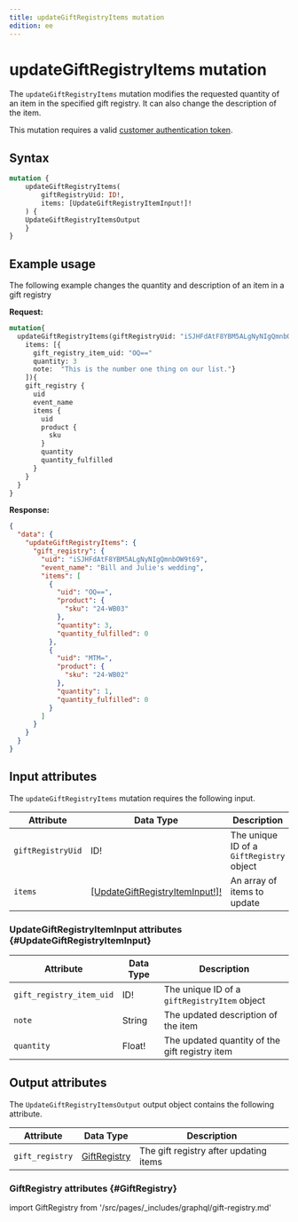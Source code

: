 ```yaml
---
title: updateGiftRegistryItems mutation
edition: ee
---
```


# updateGiftRegistryItems mutation

The `updateGiftRegistryItems` mutation modifies the requested quantity of an item in the specified gift registry. It can also change the description of the item.

This mutation requires a valid [customer authentication token]({{page.baseurl}}/graphql/mutations/generate-customer-token.html).

## Syntax

```graphql
mutation {
    updateGiftRegistryItems(
        giftRegistryUid: ID!,
        items: [UpdateGiftRegistryItemInput!]!
    ) {
    UpdateGiftRegistryItemsOutput
    }
}
```

## Example usage

The following example changes the quantity and description of an item in a gift registry

**Request:**

```graphql
mutation{
  updateGiftRegistryItems(giftRegistryUid: "iSJHFdAtF8YBM5ALgNyNIgQmnbOW9t69",
    items: [{
      gift_registry_item_uid: "OQ=="
      quantity: 3
      note:  "This is the number one thing on our list."}
    ]){
    gift_registry {
      uid
      event_name
      items {
        uid
        product {
          sku
        }
        quantity
        quantity_fulfilled
      }
    }
  }
}
```

**Response:**

``` json
{
  "data": {
    "updateGiftRegistryItems": {
      "gift_registry": {
        "uid": "iSJHFdAtF8YBM5ALgNyNIgQmnbOW9t69",
        "event_name": "Bill and Julie's wedding",
        "items": [
          {
            "uid": "OQ==",
            "product": {
              "sku": "24-WB03"
            },
            "quantity": 3,
            "quantity_fulfilled": 0
          },
          {
            "uid": "MTM=",
            "product": {
              "sku": "24-WB02"
            },
            "quantity": 1,
            "quantity_fulfilled": 0
          }
        ]
      }
    }
  }
}
```

## Input attributes

The `updateGiftRegistryItems` mutation requires the following input.

Attribute |  Data Type | Description
--- | --- | ---
`giftRegistryUid` | ID! | The unique ID of a `GiftRegistry` object
`items`| [[UpdateGiftRegistryItemInput!]!](#UpdateGiftRegistryItemInput) | An array of items to update

### UpdateGiftRegistryItemInput attributes {#UpdateGiftRegistryItemInput}

Attribute |  Data Type | Description
--- | --- | ---
`gift_registry_item_uid` | ID! | The unique ID of a `giftRegistryItem` object
`note` |String | The updated description of the item
`quantity` | Float! | The updated quantity of the gift registry item

## Output attributes

The `UpdateGiftRegistryItemsOutput` output object contains the following attribute.

Attribute |  Data Type | Description
--- | --- | ---
`gift_registry` | [GiftRegistry](#GiftRegistry) | The gift registry after updating items

### GiftRegistry attributes {#GiftRegistry}

import GiftRegistry from '/src/pages/_includes/graphql/gift-registry.md'

<GiftRegistry />
